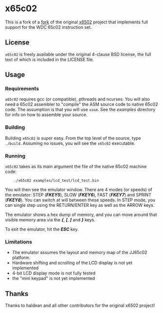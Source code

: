 # x65c02
This is a fork of a [fork](https://github.com/sci4me/x6502) of the original [x6502](https://github.com/haldean/x6502) project that implements full support for the WDC 65c02 instruction set.

## License
`x65c02` is freely available under the original 4-clause BSD license, the full text of which is included in the LICENSE file.

## Usage
### Requirements
`x65c02` requires gcc (or compatible), pthreads and ncurses. You will also need a 65c02 assembler to "compile" the ASM source code to native 65c02 code. The assumption is that you will use `vasm`. See the *examples* directory for info on how to assemble your source.

### Building
Building `x65c02` is super easy. From the top level of the  source, type `./build`. Assuming no issues, you will see the `x65c02` executable.

### Running
`x65c02` takes as its main argument the file of the native 65c02 machine code:

```
    ./x65c02 examples/lcd_test/lcd_test.bin
```

You will then see the emulator window. There are 4 modes (or speeds) of the emulator: STEP (***FKEY5***), SLOW (***FKEY6***), FAST (***FKEY7***) and SPRINT (***FKEY8***). You can switch at will between these speeds. In STEP mode, you can single step using the RETURN/ENTER key as well as the ARROW keys.

The emulator shows a hex dump of memory, and you can move around that visible memory area via the ***{***, ***[***, ***]*** and ***}*** keys.

To exit the emulator, hit the ***ESC*** key.

### Limitations
* The emulator assumes the layout and memory map of the JJ65c02 platform.
* Hardware shifting and scrolling of the LCD display is not yet implemented
* 4-bit LCD display mode is not fully tested
* the "mini keypad" is not yet implemented

## Thanks
Thanks to haldean and all other contributors for the original x6502 project!

